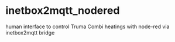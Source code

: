 # inetbox2mqtt_nodered
human interface to control Truma Combi heatings with node-red via inetbox2mqtt bridge
